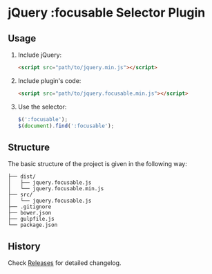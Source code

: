 # jQuery :focusable Selector Plugin

## Usage

1. Include jQuery:

	```html
	<script src="path/to/jquery.min.js"></script>
	```

2. Include plugin's code:

	```html
	<script src="path/to/jquery.focusable.min.js"></script>
	```

3. Use the selector:

	```javascript
	$(':focusable');
	$(document).find(':focusable');
	```

## Structure

The basic structure of the project is given in the following way:

```
├── dist/
│   ├── jquery.focusable.js
│   └── jquery.focusable.min.js
├── src/
│   └── jquery.focusable.js
├── .gitignore
├── bower.json
├── gulpfile.js
└── package.json
```

## History

Check [Releases](https://github.com/libeo-vtt/vtt-jquery-boilerplate/releases) for detailed changelog.

